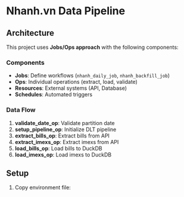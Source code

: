 # Nhanh.vn Data Pipeline

## Architecture

This project uses **Jobs/Ops approach** with the following components:

### Components
- **Jobs**: Define workflows (`nhanh_daily_job`, `nhanh_backfill_job`)
- **Ops**: Individual operations (extract, load, validate)
- **Resources**: External systems (API, Database)
- **Schedules**: Automated triggers

### Data Flow
1. **validate_date_op**: Validate partition date
2. **setup_pipeline_op**: Initialize DLT pipeline
3. **extract_bills_op**: Extract bills from API
4. **extract_imexs_op**: Extract imexs from API  
5. **load_bills_op**: Load bills to DuckDB
6. **load_imexs_op**: Load imexs to DuckDB

## Setup

1. Copy environment file:
